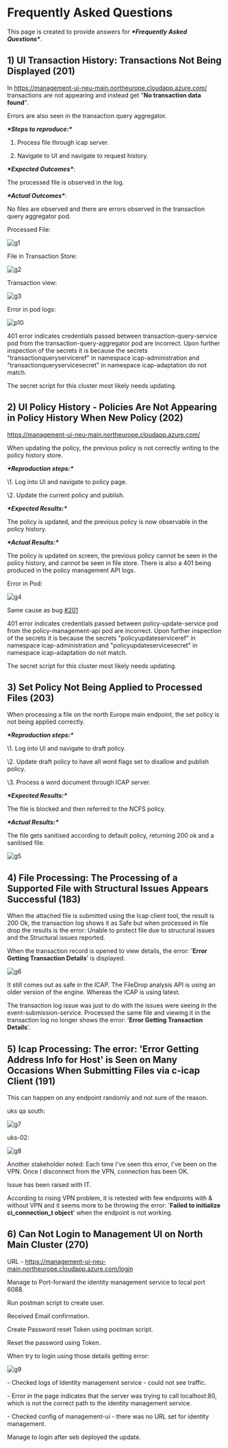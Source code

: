 # Frequently Asked Questions

This page is created to provide answers for ***\*****Frequently Asked Questions*****\***.

## 1) UI Transaction History: Transactions Not Being Displayed (201)

In <https://management-ui-neu-main.northeurope.cloudapp.azure.com/> transactions are not appearing and instead get "**No transaction data found**".

Errors are also seen in the transaction query aggregator.

***\*Steps to reproduce:\****

1. Process file through icap server.

2. Navigate to UI and navigate to request history.

***\*Expected Outcomes\****:

The processed file is observed in the log.

***\*Actual Outcomes\****:

No files are observed and there are errors observed in the transaction query aggregator pod.

Processed File:

![g1](C:\Users\lenovo\Desktop\g1.png)

File in Transaction Store:

![g2](C:\Users\lenovo\Desktop\g2.png)

Transaction view:

![g3](C:\Users\lenovo\Desktop\g3.png)

Error in pod logs:

![p10](C:\Users\lenovo\Desktop\p10.png)

401 error indicates credentials passed between transaction-query-service pod from the transaction-query-aggregator pod are incorrect. Upon further inspection of the secrets it is because the secrets "transactionqueryserviceref" in namespace icap-administration and "transactionqueryservicesecret" in namespace icap-adaptation do not match.

The secret script for this cluster most likely needs updating.

## 2) UI Policy History - Policies Are Not Appearing in Policy History When New Policy (202)

<https://management-ui-neu-main.northeurope.cloudapp.azure.com/>

When updating the policy, the previous policy is not correctly writing to the policy history store.

***\*Reproduction steps:\****

\1. Log into UI and navigate to policy page.

\2. Update the current policy and publish.

***\*Expected Results:\****

The policy is updated, and the previous policy is now observable in the policy history.

***\*Actual Results:\****

The policy is updated on screen, the previous policy cannot be seen in the policy history, and cannot be seen in file store. There is also a 401 being produced in the policy management API logs.

Error in Pod:

![g4](C:\Users\lenovo\Desktop\g4.png)

Same cause as bug [#201](https://github.com/filetrust/icap-management-ui/issues/201)

401 error indicates credentials passed between policy-update-service pod from the policy-management-api pod are incorrect. Upon further inspection of the secrets it is because the secrets "policyupdateserviceref" in namespace icap-administration and "policyupdateservicesecret" in namespace icap-adaptation do not match.

The secret script for this cluster most likely needs updating.

## 3) Set Policy Not Being Applied to Processed Files (203)

When processing a file on the north Europe main endpoint, the set policy is not being applied correctly.

***\*Reproduction steps:\****

\1. Log into UI and navigate to draft policy.

\2. Update draft policy to have all word flags set to disallow and publish policy.

\3. Process a word document through ICAP server.

***\*Expected Results:\****

The file is blocked and then referred to the NCFS policy.

***\*Actual Results:\****

The file gets sanitised according to default policy, returning 200 ok and a sanitised file.

![g5](C:\Users\lenovo\Desktop\g5.png)

## 4) File Processing: The Processing of a Supported File with Structural Issues Appears Successful (183)

When the attached file is submitted using the Icap client tool, the result is 200 Ok, the transaction log shows it as Safe but when processed in file drop the results is the error: Unable to protect file due to structural issues and the Structural issues reported.

When the transaction record is opened to view details, the error: '**Error Getting Transaction Details**' is displayed.

![g6](C:\Users\lenovo\Desktop\g6.png)

It still comes out as safe in the ICAP. The FileDrop analysis API is using an older version of the engine. Whereas the ICAP is using latest.

The transaction log issue was just to do with the issues were seeing in the event-submission-service. Processed the same file and viewing it in the transaction log no longer shows the error: '**Error Getting Transaction Details**'.

## 5) Icap Processing: The error: 'Error Getting Address Info for Host' is Seen on Many Occasions When Submitting Files via c-icap Client (191)

This can happen on any endpoint randomly and not sure of the reason.

uks qa south:

![g7](C:\Users\lenovo\Desktop\g7.png)

uks-02:

![g8](C:\Users\lenovo\Desktop\g8.png)

Another stakeholder noted: Each time I've seen this error, I've been on the VPN. Once I disconnect from the VPN, connection has been OK.

Issue has been raised with IT.

According to rising VPN problem, it is retested with few endpoints with & without VPN and it seems more to be throwing the error: '**Failed to initialize ci_connection_t object**' when the endpoint is not working.

## 6) Can Not Login to Management UI on North Main Cluster (270)

URL - <https://management-ui-neu-main.northeurope.cloudapp.azure.com/login>

Manage to Port-forward the identity management service to local port 6088.

Run postman script to create user.

Received Email confirmation.

Create Password reset Token using postman script.

Reset the password using Token.

When try to login using those details getting error:

![g9](C:\Users\lenovo\Desktop\g9.png)

\- Checked logs of Identity management service - could not see traffic.

\- Error in the page indicates that the server was trying to call localhost:80, which is not the correct path to the identity management service.

\- Checked config of management-ui - there was no URL set for identity management.

Manage to login after seb deployed the update.
